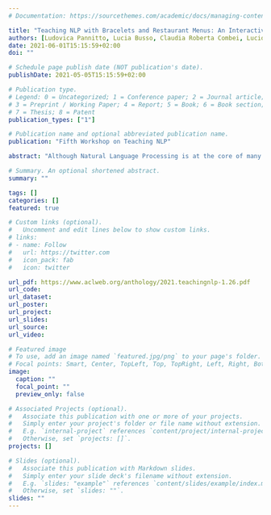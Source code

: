 ```yaml
---
# Documentation: https://sourcethemes.com/academic/docs/managing-content/

title: "Teaching NLP with Bracelets and Restaurant Menus: An Interactive Workshop for Italian Students"
authors: [Ludovica Pannitto, Lucia Busso, Claudia Roberta Combei, Lucio Messina, Alessio Miaschi, Gabriele Sarti, Malvina Nissim]
date: 2021-06-01T15:15:59+02:00
doi: ""

# Schedule page publish date (NOT publication's date).
publishDate: 2021-05-05T15:15:59+02:00

# Publication type.
# Legend: 0 = Uncategorized; 1 = Conference paper; 2 = Journal article;
# 3 = Preprint / Working Paper; 4 = Report; 5 = Book; 6 = Book section;
# 7 = Thesis; 8 = Patent
publication_types: ["1"]

# Publication name and optional abbreviated publication name.
publication: "Fifth Workshop on Teaching NLP"

abstract: "Although Natural Language Processing is at the core of many tools young people use in their everyday life, high school curricula (in Italy) do not include any computational linguistics education. This lack of exposure makes the use of such tools less responsible than it could be, and makes choosing computational linguistics as a university degree unlikely. To raise awareness, curiosity, and longer-term interest in young people, we have developed an interactive workshop designed to illustrate the basic principles of NLP and computational linguistics to high school Italian students aged between 13 and 18 years. The workshop takes the form of a game in which participants play the role of machines needing to solve some of the most common problems a computer faces in understanding language: from voice recognition to Markov chains to syntactic parsing. Participants are guided through the workshop with the help of instructors, who present the activities and explain core concepts from computational linguistics. The workshop was presented at numerous outlets in Italy between 2019 and 2020, both face-to-face and online."

# Summary. An optional shortened abstract.
summary: ""

tags: []
categories: []
featured: true

# Custom links (optional).
#   Uncomment and edit lines below to show custom links.
# links:
# - name: Follow
#   url: https://twitter.com
#   icon_pack: fab
#   icon: twitter

url_pdf: https://www.aclweb.org/anthology/2021.teachingnlp-1.26.pdf
url_code:
url_dataset: 
url_poster:
url_project:
url_slides:  
url_source:
url_video: 

# Featured image
# To use, add an image named `featured.jpg/png` to your page's folder. 
# Focal points: Smart, Center, TopLeft, Top, TopRight, Left, Right, BottomLeft, Bottom, BottomRight.
image:
  caption: ""
  focal_point: ""
  preview_only: false

# Associated Projects (optional).
#   Associate this publication with one or more of your projects.
#   Simply enter your project's folder or file name without extension.
#   E.g. `internal-project` references `content/project/internal-project/index.md`.
#   Otherwise, set `projects: []`.
projects: []

# Slides (optional).
#   Associate this publication with Markdown slides.
#   Simply enter your slide deck's filename without extension.
#   E.g. `slides: "example"` references `content/slides/example/index.md`.
#   Otherwise, set `slides: ""`.
slides: ""
---
```


